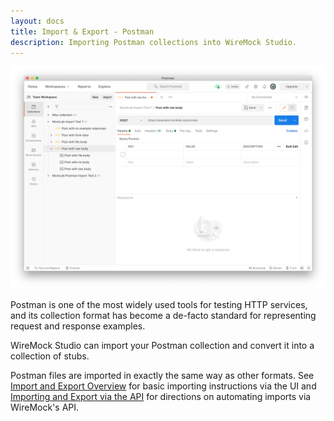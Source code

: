 ```yaml
---
layout: docs
title: Import & Export - Postman
description: Importing Postman collections into WireMock Studio.
---
```


<img alt="Postman" src="/images/screenshots/postman.png" />

Postman is one of the most widely used tools for testing HTTP services, and its
collection format has become a de-facto standard for representing request and response examples.

WireMock Studio can import your Postman collection and convert it into a collection of stubs.

Postman files are imported in exactly the same way as other formats.
See [Import and Export Overview](/docs/import-and-export/) for basic importing instructions via the UI and
[Importing and Export via the API](/docs/import-export/api) for directions on automating
imports via WireMock's API.
